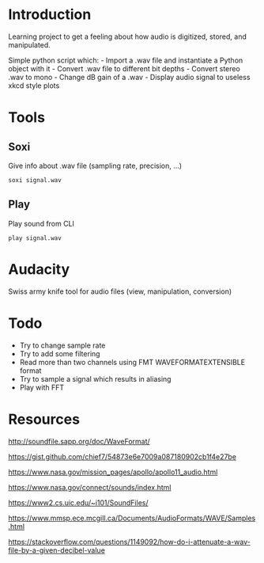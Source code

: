 # Introduction

Learning project to get a feeling about how audio is digitized, stored, and manipulated.

Simple python script which:
    - Import a .wav file and instantiate a Python object with it
    - Convert .wav file to different bit depths
    - Convert stereo .wav to mono
    - Change dB gain of a .wav
    - Display audio signal to useless xkcd style plots

# Tools

## Soxi

Give info about .wav file (sampling rate, precision, ...)

    soxi signal.wav

## Play

Play sound from CLI

    play signal.wav

# Audacity

Swiss army knife tool for audio files (view, manipulation, conversion)

# Todo

- Try to change sample rate
- Try to add some filtering
- Read more than two channels using FMT WAVEFORMATEXTENSIBLE format
- Try to sample a signal which results in aliasing
- Play with FFT

# Resources

http://soundfile.sapp.org/doc/WaveFormat/

https://gist.github.com/chief7/54873e6e7009a087180902cb1f4e27be

https://www.nasa.gov/mission_pages/apollo/apollo11_audio.html

https://www.nasa.gov/connect/sounds/index.html

https://www2.cs.uic.edu/~i101/SoundFiles/

https://www.mmsp.ece.mcgill.ca/Documents/AudioFormats/WAVE/Samples.html

https://stackoverflow.com/questions/1149092/how-do-i-attenuate-a-wav-file-by-a-given-decibel-value
